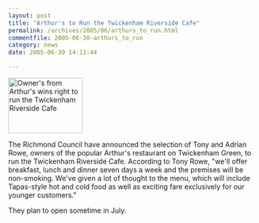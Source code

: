 ```yaml
---
layout: post
title: "Arthur's to Run the Twickenham Riverside Cafe"
permalink: /archives/2005/06/arthurs_to_run.html
commentfile: 2005-06-30-arthurs_to_run
category: news
date: 2005-06-30 14:11:44

---
```


<img src="/assets/images/2005/cafe_arthurs-thumb.jpg" width="150" height="112" class="right photo" alt="Owner's from Arthur's wins right to run the Twickenham Riverside Cafe" />

The Richmond Council have announced the selection of Tony and Adrian Rowe, owners of the popular Arthur's restaurant on Twickenham Green, to run the Twickenham Riverside Cafe. According to Tony Rowe, "we'll offer breakfast, lunch and dinner seven days a week and the premises will be non-smoking. We've given a lot of thought to the menu, which will include Tapas-style hot and cold food as well as exciting fare exclusively for our younger customers."

They plan to open sometime in July.
